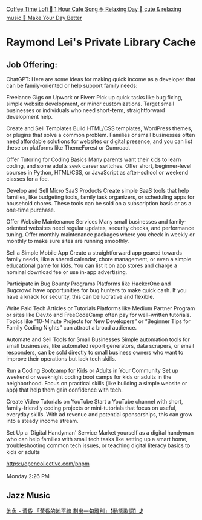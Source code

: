 [Coffee Time Lofi 🌟 1 Hour Cafe Song ☕ Relaxing Day 🍯 cute & relaxing music 🍩 Make Your Day Better](https://www.youtube.com/watch?v=hq_aXywreX0)

# Raymond Lei's Private Library Cache

## Job Offering:

ChatGPT: Here are some ideas for making quick income as a developer that can be family-oriented or help support family needs:

Freelance Gigs on Upwork or Fiverr
Pick up quick tasks like bug fixing, simple website development, or minor customizations. Target small businesses or individuals who need short-term, straightforward development help.

Create and Sell Templates
Build HTML/CSS templates, WordPress themes, or plugins that solve a common problem. Families or small businesses often need affordable solutions for websites or digital presence, and you can list these on platforms like ThemeForest or Gumroad.

Offer Tutoring for Coding Basics
Many parents want their kids to learn coding, and some adults seek career switches. Offer short, beginner-level courses in Python, HTML/CSS, or JavaScript as after-school or weekend classes for a fee.

Develop and Sell Micro SaaS Products
Create simple SaaS tools that help families, like budgeting tools, family task organizers, or scheduling apps for household chores. These tools can be sold on a subscription basis or as a one-time purchase.

Offer Website Maintenance Services
Many small businesses and family-oriented websites need regular updates, security checks, and performance tuning. Offer monthly maintenance packages where you check in weekly or monthly to make sure sites are running smoothly.

Sell a Simple Mobile App
Create a straightforward app geared towards family needs, like a shared calendar, chore management, or even a simple educational game for kids. You can list it on app stores and charge a nominal download fee or use in-app advertising.

Participate in Bug Bounty Programs
Platforms like HackerOne and Bugcrowd have opportunities for bug hunters to make quick cash. If you have a knack for security, this can be lucrative and flexible.

Write Paid Tech Articles or Tutorials
Platforms like Medium Partner Program or sites like Dev.to and FreeCodeCamp often pay for well-written tutorials. Topics like “10-Minute Projects for New Developers” or “Beginner Tips for Family Coding Nights” can attract a broad audience.

Automate and Sell Tools for Small Businesses
Simple automation tools for small businesses, like automated report generators, data scrapers, or email responders, can be sold directly to small business owners who want to improve their operations but lack tech skills.

Run a Coding Bootcamp for Kids or Adults in Your Community
Set up weekend or weeknight coding boot camps for kids or adults in the neighborhood. Focus on practical skills (like building a simple website or app) that help them gain confidence with tech.

Create Video Tutorials on YouTube
Start a YouTube channel with short, family-friendly coding projects or mini-tutorials that focus on useful, everyday skills. With ad revenue and potential sponsorships, this can grow into a steady income stream.

Set Up a 'Digital Handyman' Service
Market yourself as a digital handyman who can help families with small tech tasks like setting up a smart home, troubleshooting common tech issues, or teaching digital literacy basics to kids or adults


https://opencollective.com/pnpm

Ｍonday 2:26 PM 

## Jazz Music

[池魚 - 黃昏 「黃昏的地平線 劃出一句離別」【動態歌詞】♪](https://www.youtube.com/watch?v=V90AJhsXIFQ&list=RDV90AJhsXIFQ&start_radio=1)
